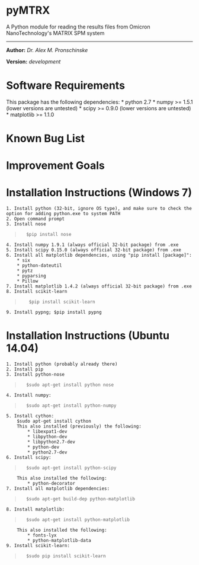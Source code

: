 # pyMTRX
A Python module for reading the results files from Omicron NanoTechnology's MATRIX SPM system

---

**Author:** *Dr. Alex M. Pronschinske*

**Version:** *development*

Software Requirements
=====================

This package has the following dependencies:
    * python 2.7
    * numpy >= 1.5.1 (lower versions are untested)
    * scipy >= 0.9.0 (lower versions are untested)
    * matplotlib >= 1.1.0

Known Bug List
==============



Improvement Goals
=================


Installation Instructions (Windows 7)
=====================================

    1. Install python (32-bit, ignore OS type), and make sure to check the option for adding python.exe to system PATH
    2. Open command prompt
    3. Install nose
>       $pip install nose
    4. Install numpy 1.9.1 (always official 32-bit package) from .exe
    5. Install scipy 0.15.0 (always official 32-bit package) from .exe
    6. Install all matplotlib dependencies, using "pip install [package]":
        * six
        * python-dateutil
        * pytz
        * pyparsing
        * Pillow
    7. Install matplotlib 1.4.2 (always official 32-bit package) from .exe
    8. Install scikit-learn
>        $pip install scikit-learn
    9. Install pypng; $pip install pypng

Installation Instructions (Ubuntu 14.04)
========================================

    1. Install python (probably already there)
    2. Install pip
    3. Install python-nose
>       $sudo apt-get install python nose
    4. Install numpy:
>       $sudo apt-get install python-numpy
    5. Install cython:
        $sudo apt-get install cython
        This also installed (previously) the following:
            * libexpat1-dev
            * libpython-dev
            * libpython2.7-dev
            * python-dev
            * python2.7-dev
    6. Install scipy:
>       $sudo apt-get install python-scipy
        This also installed the following:
            * python-decorator
    7. Install all matplotlib dependencies:
>       $sudo apt-get build-dep python-matplotlib
    8. Install matplotlib:
>       $sudo apt-get install python-matplotlib
        This also installed the following:
            * fonts-lyx
            * python-matplotlib-data
    9. Install scikit-learn:
>       $sudo pip install scikit-learn
